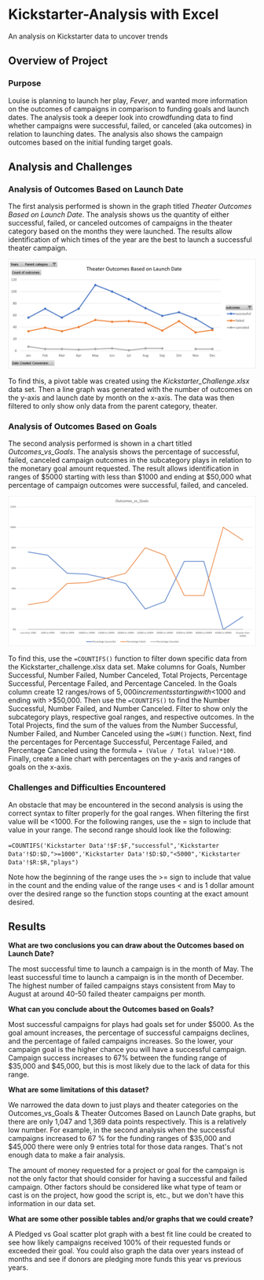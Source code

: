 # Kickstarter-Analysis with Excel
An analysis on Kickstarter data to uncover trends

## Overview of Project

### Purpose
Louise is planning to launch her play, *Fever*, and wanted more information on the outcomes of campaigns in comparison to funding goals and launch dates. The analysis took a deeper look into crowdfunding data to find whether campaigns were successful, failed, or canceled (aka outcomes) in relation to launching dates. The analysis also shows the campaign outcomes based on the initial funding target goals.
## Analysis and Challenges

### Analysis of Outcomes Based on Launch Date
The first analysis performed is shown in the graph titled *Theater Outcomes Based on Launch Date*. The analysis shows us the quantity of either successful, failed, or canceled outcomes of campaigns in the theater category based on the months they were launched. The results allow identification of which times of the year are the best to launch a successful theater campaign.

![Theater Outcomes Based on Launch Date](https://raw.githubusercontent.com/jmsuarez1997/kickstarter-analysis/main/Resourses/Theater_Outcomes_vs_Launch.png)

To find this, a pivot table was created using the *Kickstarter_Challenge.xlsx* data set. Then a line graph was generated with the number of outcomes on the y-axis and launch date by month on the x-axis. The data was then filtered to only show only data from the parent category, theater.

### Analysis of Outcomes Based on Goals
The second analysis performed is shown in a chart titled *Outcomes_vs_Goals*. The analysis shows the percentage of successful, failed, canceled campaign outcomes in the subcategory plays in relation to the monetary goal amount requested. The result allows identification in ranges of $5000 starting with less than $1000 and ending at $50,000 what percentage of campaign outcomes were successful, failed, and canceled. 

![Outcomes_vs_Goals](https://raw.githubusercontent.com/jmsuarez1997/kickstarter-analysis/main/Resourses/Outcomes_vs_Goals.png)

To find this, use the `=COUNTIFS()` function to filter down specific data from the Kickstarter_challenge.xlsx data set. Make columns for Goals, Number Successful, Number Failed, Number Canceled, Total Projects, Percentage Successful, Percentage Failed, and Percentage Canceled. In the Goals column create 12 ranges/rows of $5,000 increments starting with <$1000 and ending with >$50,000. Then use the `=COUNTIFS()` to find the Number Successful, Number Failed, and Number Canceled. Filter to show only the subcategory plays, respective goal ranges, and respective outcomes. In the Total Projects, find the sum of the values from the Number Successful, Number Failed, and Number Canceled using the `=SUM()` function. Next, find the percentages for Percentage Successful, Percentage Failed, and Percentage Canceled using the formula `= (Value / Total Value)*100`. Finally, create a line chart with percentages on the y-axis and ranges of goals on the x-axis. 

### Challenges and Difficulties Encountered

An obstacle that may be encountered in the second analysis is using the correct syntax to filter properly for the goal ranges. When filtering the first value will be <1000. For the following ranges, use the = sign to include that value in your range. The second range should look like the following:

`=COUNTIFS('Kickstarter Data'!$F:$F,"successful",'Kickstarter Data'!$D:$D,">=1000",'Kickstarter Data'!$D:$D,"<5000",'Kickstarter Data'!$R:$R,"plays")`

Note how the beginning of the range uses the >= sign to include that value in the count and the ending value of the range uses < and is 1 dollar amount over the desired range so the function stops counting at the exact amount desired.

## Results

**What are two conclusions you can draw about the Outcomes based on Launch Date?**

The most successful time to launch a campaign is in the month of May. The least successful time to launch a campaign is in the month of December. The highest number of failed campaigns stays consistent from May to August at around 40-50 failed theater campaigns per month. 

**What can you conclude about the Outcomes based on Goals?**

Most successful campaigns for plays had goals set for under $5000. As the goal amount increases, the percentage of successful campaigns declines, and the percentage of failed campaigns increases. So the lower, your campaign goal is the higher chance you will have a successful campaign. Campaign success increases to 67% between the funding range of $35,000 and $45,000, but this is most likely due to the lack of data for this range. 

**What are some limitations of this dataset?**

We narrowed the data down to just plays and theater categories on the Outcomes_vs_Goals & Theater Outcomes Based on Launch Date graphs, but there are only 1,047 and 1,369 data points respectively. This is a relatively low number. For example, in the second analysis when the successful campaigns increased to 67 % for the funding ranges of $35,000 and $45,000 there were only 9 entries total for those data ranges. That's not enough data to make a fair analysis.

The amount of money requested for a project or goal for the campaign is not the only factor that should consider for having a successful and failed campaign. Other factors should be considered like what type of team or cast is on the project, how good the script is, etc., but we don't have this information in our data set. 

**What are some other possible tables and/or graphs that we could create?**

A Pledged vs Goal scatter plot graph with a best fit line could be created to see how likely campaigns received 100% of their requested funds or exceeded their goal. You could also graph the data over years instead of months and see if donors are pledging more funds this year vs previous years. 
